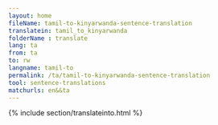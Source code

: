 ```yaml
---
layout: home
fileName: tamil-to-kinyarwanda-sentence-translation
translatein: tamil_to_kinyarwanda
folderName : translate
lang: ta
from: ta
to: rw
langname: tamil-to
permalink: /ta/tamil-to-kinyarwanda-sentence-translation
tool: sentence-translations
matchurls: en&&ta
---
```

{% include section/translateinto.html %}
